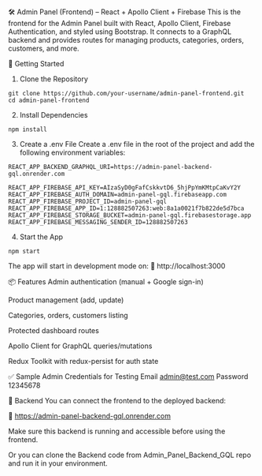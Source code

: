 🛠️ Admin Panel (Frontend) – React + Apollo Client + Firebase
This is the frontend for the Admin Panel built with React, Apollo Client, Firebase Authentication, and styled using Bootstrap. It connects to a GraphQL backend and provides routes for managing products, categories, orders, customers, and more.

🚀 Getting Started
1. Clone the Repository
   
```
git clone https://github.com/your-username/admin-panel-frontend.git
cd admin-panel-frontend
```
2. Install Dependencies
   
```
npm install
```
3. Create a .env File
Create a .env file in the root of the project and add the following environment variables:
```
REACT_APP_BACKEND_GRAPHQL_URI=https://admin-panel-backend-gql.onrender.com

REACT_APP_FIREBASE_API_KEY=AIzaSyD0gFafCskkvtD6_5hjPpYmKMtpCaKvY2Y
REACT_APP_FIREBASE_AUTH_DOMAIN=admin-panel-gql.firebaseapp.com
REACT_APP_FIREBASE_PROJECT_ID=admin-panel-gql
REACT_APP_FIREBASE_APP_ID=1:128882507263:web:8a1a0021f7b822de5d7bca
REACT_APP_FIREBASE_STORAGE_BUCKET=admin-panel-gql.firebasestorage.app
REACT_APP_FIREBASE_MESSAGING_SENDER_ID=128882507263
```

4. Start the App
```
npm start
```
The app will start in development mode on:
📍 http://localhost:3000

📦 Features
Admin authentication (manual + Google sign-in)

Product management (add, update)

Categories, orders, customers listing

Protected dashboard routes

Apollo Client for GraphQL queries/mutations

Redux Toolkit with redux-persist for auth state

✅ Sample Admin Credentials for Testing
Email	admin@test.com
Password	12345678

📄 Backend
You can connect the frontend to the deployed backend:

🔗 https://admin-panel-backend-gql.onrender.com

Make sure this backend is running and accessible before using the frontend.

Or you can clone the Backend code from Admin_Panel_Backend_GQL repo and run it in your environment.
